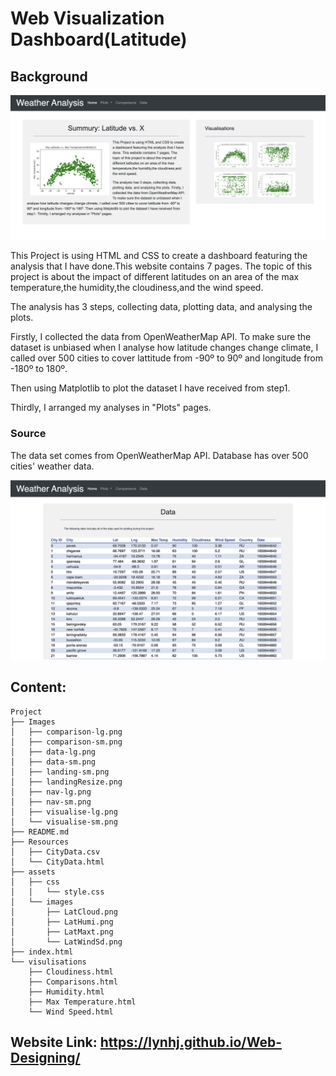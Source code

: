 # Web Visualization Dashboard(Latitude)


## Background

![alt text](https://github.com/LynHJ/Web-Designing/blob/3842146701d6eacbb528ae81a07e6ac842cc9fe5/Images/landingResize.png)

This Project is using HTML and CSS to create a dashboard featuring the analysis that I have done.This website contains 7 pages. The topic of this project is about the impact of different latitudes on an area of the max temperature,the humidity,the cloudiness,and the wind speed.

The analysis has 3 steps, collecting data, plotting data, and analysing the plots. 

Firstly, I collected the data from OpenWeatherMap API. To make sure the dataset is unbiased when I analyse how latitude changes change climate, I called over 500 cities to cover lattitude from -90º to 90º and longitude from -180º to 180º.  

Then using Matplotlib to plot the dataset I have received from step1. 

Thirdly, I arranged my analyses in "Plots" pages.

### Source

The data set comes from OpenWeatherMap API. Database has over 500 cities' weather data.

![alt text](https://github.com/LynHJ/Web-Designing/blob/3842146701d6eacbb528ae81a07e6ac842cc9fe5/Images/data-lg.png)

## Content:
```
Project  
├── Images
│   ├── comparison-lg.png
│   ├── comparison-sm.png
│   ├── data-lg.png
│   ├── data-sm.png
│   ├── landing-sm.png
│   ├── landingResize.png
│   ├── nav-lg.png
│   ├── nav-sm.png
│   ├── visualise-lg.png
│   └── visualise-sm.png
├── README.md
├── Resources
│   ├── CityData.csv
│   └── CityData.html
├── assets
│   ├── css
│   │   └── style.css
│   └── images
│       ├── LatCloud.png
│       ├── LatHumi.png
│       ├── LatMaxt.png
│       └── LatWindSd.png
├── index.html
└── visulisations
    ├── Cloudiness.html
    ├── Comparisons.html
    ├── Humidity.html
    ├── Max Temperature.html
    └── Wind Speed.html

```
## Website Link:  https://lynhj.github.io/Web-Designing/




